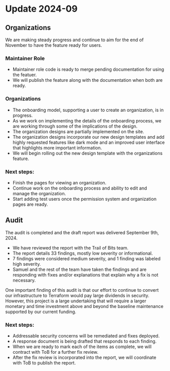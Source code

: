 # Update 2024-09

## Organizations

We are making steady progress and continue to aim for the end of November to have the feature ready for users.

### Maintainer Role

* Maintainer role code is ready to merge pending documentation for using the featuer.
* We will publish the feature along with the documentation when both are ready.

### Organizations

* The onboarding model, supporting a user to create an organization, is in progress.
* As we work on implementing the details of the onboarding process, we are working through some of the implications of the design.
* The organization designs are partially implemented on the site.
* The organization designs incorporate our new design templates and add highly requested features like dark mode and an improved user interface that highlights more important information.
* We will begin rolling out the new design template with the organizations feature.

### Next steps:

* Finish the pages for viewing an organization.
* Continue work on the onboarding process and ability to edit and manage the organization.
* Start adding test users once the permission system and organization pages are ready.

## Audit

The audit is completed and the draft report was delivered September 9th, 2024.

* We have reviewed the report with the Trail of Bits team.
* The report details 33 findings, mostly low severity or informational.
* 7 findings were considered medium severity, and 1 finding was labeled high severity.
* Samuel and the rest of the team have taken the findings and are responding with fixes and/or explanations that explain why a fix is not necessary.

One important finding of this audit is that our effort to continue to convert our infrastructure to Terraform would pay large dividends in security.
However, this project is a large undertaking that will require a larger monetary and time investment above and beyond the baseline maintenance supported by our current funding.

### Next steps:

* Addressable security concerns will be remediated and fixes deployed.
* A response document is being drafted that responds to each finding.
* When we are ready to mark each of the items as complete, we will contract with ToB for a further fix review.
* After the fix review is incorporated into the report, we will coordinate with ToB to publish the report.
